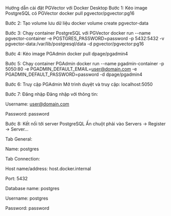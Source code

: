 Hướng dẫn cài đặt PGVector với Docker Desktop
Bước 1: Kéo image PostgreSQL có PGVector
docker pull pgvector/pgvector:pg16

Bước 2: Tạo volume lưu dữ liệu
docker volume create pgvector-data

Bước 3: Chạy container PostgreSQL với PGVector
docker run --name pgvector-container -e POSTGRES_PASSWORD=password -p 5432:5432 -v pgvector-data:/var/lib/postgresql/data -d pgvector/pgvector:pg16

Bước 4: Kéo image PGAdmin
docker pull dpage/pgadmin4

Bước 5: Chạy container PGAdmin
docker run --name pgadmin-container -p 5050:80 -e PGADMIN_DEFAULT_EMAIL=user@domain.com -e PGADMIN_DEFAULT_PASSWORD=password -d dpage/pgadmin4

Bước 6: Truy cập PGAdmin
Mở trình duyệt và truy cập:
localhost:5050

Bước 7: Đăng nhập
Đăng nhập với thông tin:

Username: user@domain.com

Password: password

Bước 8: Kết nối tới server PostgreSQL
Ấn chuột phải vào Servers -> Register -> Server...

Tab General:

Name: postgres

Tab Connection:

Host name/address: host.docker.internal

Port: 5432

Database name: postgres

Username: postgres

Password: password
